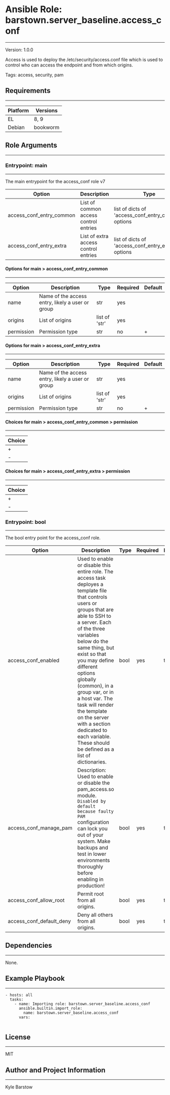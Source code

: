 <!-- BEGIN_ANSIBLE_DOCS -->
# Ansible Role: barstown.server_baseline.access_conf
---
Version: 1.0.0

Access is used to deploy the /etc/security/access.conf file which is used
to control who can access the endpoint and from which origins.


Tags: access, security, pam

## Requirements
---
| Platform | Versions |
| -------- | -------- |
| EL | 8, 9 |
| Debian | bookworm |

## Role Arguments
---
### Entrypoint: main
---
The main entrypoint for the access_conf role v7

|Option|Description|Type|Required|Default|
|---|---|---|---|---|
| access_conf_entry_common | List of common access control entries | list of dicts of 'access_conf_entry_common' options | no |  |
| access_conf_entry_extra | List of extra access control entries | list of dicts of 'access_conf_entry_extra' options | no |  |

#### Options for main > access_conf_entry_common
---
|Option|Description|Type|Required|Default|
|---|---|---|---|---|
| name | Name of the access entry, likely a user or group | str | yes |  |
| origins | List of origins | list of 'str' | yes |  |
| permission | Permission type | str | no | + |

#### Options for main > access_conf_entry_extra
---
|Option|Description|Type|Required|Default|
|---|---|---|---|---|
| name | Name of the access entry, likely a user or group | str | yes |  |
| origins | List of origins | list of 'str' | yes |  |
| permission | Permission type | str | no | + |

#### Choices for main > access_conf_entry_common > permission
---
|Choice|
|---|
| + |
| - |

#### Choices for main > access_conf_entry_extra > permission
---
|Choice|
|---|
| + |
| - |

### Entrypoint: bool
---
The bool entry point for the access_conf role.

|Option|Description|Type|Required|Default|
|---|---|---|---|---|
| access_conf_enabled | Used to enable or disable this entire role. The access task deployes a template file that controls users or groups that are able to SSH to a server. Each of the three variables below do the same thing, but exist so that you may define different options globally (common), in a group var, or in a host var. The task will render the template on the server with a section dedicated to each variable. These should be defined as a list of dictionaries. | bool | yes | true |
| access_conf_manage_pam | Description: Used to enable or disable the pam_access.so module. `Disabled by default because faulty PAM` configuration can lock you out of your system. Make backups and test in lower environments thoroughly before enabling in production! | bool | yes | false |
| access_conf_allow_root | Permit root from all origins. | bool | yes | true |
| access_conf_default_deny | Deny all others from all origins. | bool | yes | true |


## Dependencies
---
None.

## Example Playbook
---
```
- hosts: all
  tasks:
    - name: Importing role: barstown.server_baseline.access_conf
      ansible.builtin.import_role:
        name: barstown.server_baseline.access_conf
      vars:
        
```

## License
---
MIT

## Author and Project Information
---
Kyle Barstow

<!-- END_ANSIBLE_DOCS -->
